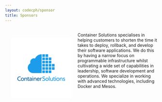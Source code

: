 ```yaml
---
layout: codecph/sponsor
title: Sponsors
---
```

<div style="width:200px;float:left;padding:20px">
  <div style="height:200px;position:relative;">

  <a href="http://www.container-solutions.com" target="_blank"><img style="position: absolute; top: 0;width:200px" src="/sponsors/logos/container-solutions_1x1.png" /></a>
  </div>
  <div style="height:40px;text-align:center;font-size:82%;"><br/></div>
</div>

<br/>
Container Solutions specialises in helping customers to shorten the time it takes to deploy, rollback, and develop their software applications. We do this by having a narrow focus on programmable infrastructure whilst cultivating a wide set of capabilities in leadership, software development and operations. We specialize in working with advanced technologies, including Docker and Mesos.

